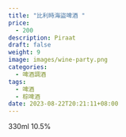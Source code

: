 ```yaml
---
title: "比利時海盜啤酒 "
price:
  - 200
description: Piraat
draft: false
weight: 9
image: images/wine-party.png
categories:
  - 啤酒調酒
tags:
  - 啤酒
  - 棕啤酒
date: 2023-08-22T20:21:11+08:00
---
```

 330ml 10.5%